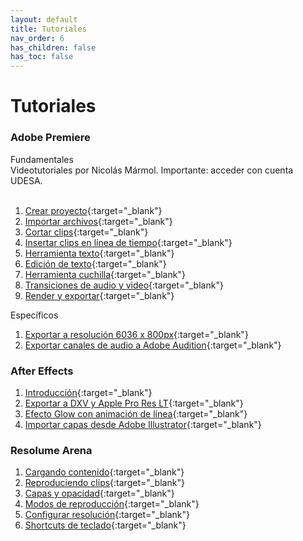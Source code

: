 ```yaml
---
layout: default
title: Tutoriales
nav_order: 6
has_children: false
has_toc: false
---
```


# Tutoriales

### Adobe Premiere
Fundamentales  
Videotutoriales por Nicolás Mármol. Importante: acceder con cuenta UDESA.  
<br>

1. [Crear proyecto](https://drive.google.com/file/d/1cCSZovOw3yLzcMcotFEiBmeb1vjvFFR9/view?usp=sharing){:target="_blank"}
2. [Importar archivos](https://drive.google.com/file/d/1GQPk-bBxnimf5fLcSUnoSkHOG0N8NTTW/view?usp=sharing){:target="_blank"}
3. [Cortar clips](https://drive.google.com/file/d/1ZdvnFdVKK02QcofUz6CVf3uIO3rNBNWN/view?usp=sharing){:target="_blank"}
4. [Insertar clips en línea de tiempo](https://drive.google.com/file/d/1hrVXd59DG1VMlorYAz6yqmNO5EBJSY4G/view?usp=sharing){:target="_blank"}
5. [Herramienta texto](https://drive.google.com/file/d/1SK14IWGkecSjpZBv64ujmNjdzlm8p1gf/view?usp=sharing){:target="_blank"}
6. [Edición de texto](https://drive.google.com/file/d/1Kry4eckRMwWJrDPrd9mhDVACDYM2pHO5/view?usp=sharing){:target="_blank"}
7. [Herramienta cuchilla](https://drive.google.com/file/d/1cdmRNxkbIUc-jTsmwLaSy_LDdwwVDPQO/view?usp=sharing){:target="_blank"}
8. [Transiciones de audio y video](https://drive.google.com/file/d/1lbavi8GIkeo6CMz3ODvZRI71yJDan-mW/view?usp=sharing){:target="_blank"}
9. [Render y exportar](https://drive.google.com/file/d/1fAI5QDbsC7jq6U72ADrHbk6Kc_mFe7uf/view?usp=sharing){:target="_blank"}

Específicos

1. [Exportar a resolución 6036 x 800px](https://youtu.be/C7MaeI8csfA){:target="_blank"}
2. [Exportar canales de audio a Adobe Audition](https://youtu.be/aOEPRFkVsv4){:target="_blank"}

### After Effects

1. [Introducción](https://www.youtube.com/watch?v=M7OrHpGRIIQ){:target="_blank"}
2. [Exportar a DXV y Apple Pro Res LT](https://youtu.be/nLHg41mSG0k){:target="_blank"}
3. [Efecto Glow con animación de línea](https://www.youtube.com/watch?v=XTYg3x154Qc){:target="_blank"}
4. [Importar capas desde Adobe Illustrator](https://www.youtube.com/watch?v=pr3iQXJD-78){:target="_blank"}

### Resolume Arena

1. [Cargando contenido](https://vimeo.com/301578727){:target="_blank"}
2. [Reproduciendo clips](https://vimeo.com/301578823){:target="_blank"}
3. [Capas y opacidad](https://vimeo.com/301578919){:target="_blank"}
4. [Modos de reproducción](https://vimeo.com/301581148){:target="_blank"}
5. [Configurar resolución](https://vimeo.com/301579266){:target="_blank"}
6. [Shortcuts de teclado](https://vimeo.com/301797279){:target="_blank"}


